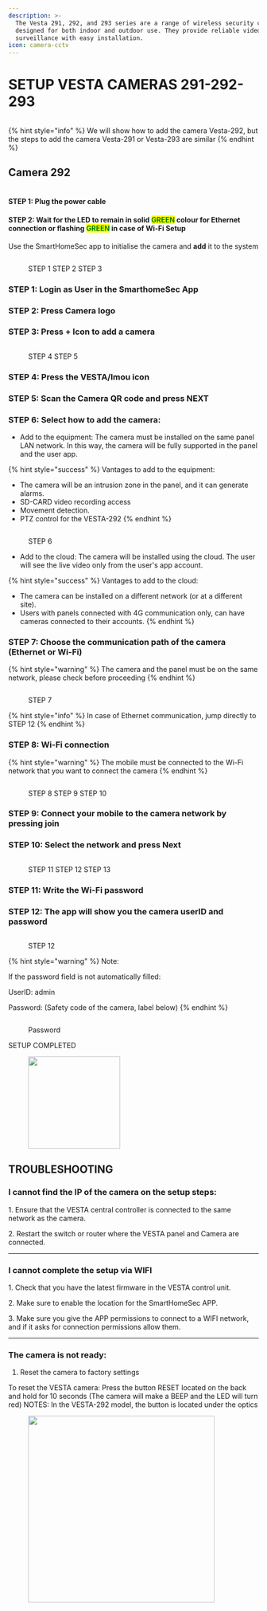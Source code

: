 ```yaml
---
description: >-
  The Vesta 291, 292, and 293 series are a range of wireless security cameras
  designed for both indoor and outdoor use. They provide reliable video
  surveillance with easy installation.
icon: camera-cctv
---
```


# SETUP VESTA CAMERAS 291-292-293



<figure><img src=".gitbook/assets/Immagine2.png" alt=""><figcaption></figcaption></figure>



{% hint style="info" %}
We will show how to add the camera Vesta-292, but the steps to add the camera Vesta-291 or Vesta-293 are similar
{% endhint %}

## Camera 292

<figure><img src=".gitbook/assets/1 (1) (1) (1) (1) (1) (1) (1) (1) (1) (1) (1) (1) (1) (1) (1) (1) (1) (1) (1).png" alt=""><figcaption></figcaption></figure>

#### STEP 1:  Plug the power cable&#x20;

#### STEP 2: Wait for the LED to remain in solid <mark style="color:green;">GREEN</mark> colour for Ethernet connection or flashing  <mark style="color:green;">GREEN</mark> in case of Wi-Fi Setup

Use the SmartHomeSec app to initialise the camera and **add** it to the system

<figure><img src=".gitbook/assets/100 (1).png" alt=""><figcaption><p>STEP 1                                                                STEP 2                                                           STEP 3</p></figcaption></figure>

### STEP 1: Login as User in the SmarthomeSec App

### STEP 2: Press Camera logo

### STEP 3: Press + Icon to add a camera

<figure><img src=".gitbook/assets/image (3) (1) (1) (1) (1) (1) (1).png" alt=""><figcaption><p>STEP 4                                                                                                             STEP 5 </p></figcaption></figure>

### STEP 4: Press the VESTA/Imou icon

### STEP 5: Scan the Camera QR code and press NEXT&#x20;

### STEP 6: Select how to add the camera:

* &#x20;Add to the equipment: The camera must be installed on the same panel LAN network. In this way, the camera will be fully supported in the panel and the user app.&#x20;

{% hint style="success" %}
Vantages to add to the equipment:

* The camera will be an intrusion zone in the panel, and it can generate alarms.
* SD-CARD video recording access
* Movement detection.
* PTZ control for the VESTA-292
{% endhint %}

<figure><img src=".gitbook/assets/image (4) (1) (1) (1) (1) (1) (1).png" alt=""><figcaption><p>STEP 6</p></figcaption></figure>

* Add to the cloud: The camera will be installed using the cloud. The user will see the live video only from the user's app account.

{% hint style="success" %}
Vantages to add to the cloud:

* The camera can be installed on a different network (or at a different site).
* Users with panels connected with 4G communication only, can have cameras connected to their accounts.
{% endhint %}

### STEP 7: Choose the communication path of the camera (Ethernet or Wi-Fi)

{% hint style="warning" %}
The camera and the panel must be on the same network, please check before proceeding&#x20;
{% endhint %}

<figure><img src=".gitbook/assets/102.png" alt=""><figcaption><p>STEP 7</p></figcaption></figure>

{% hint style="info" %}
In case of Ethernet communication, jump directly to STEP 12
{% endhint %}

### STEP 8: Wi-Fi connection

{% hint style="warning" %}
The mobile must be connected to the Wi-Fi network that you want to connect the camera
{% endhint %}

<figure><img src=".gitbook/assets/102.2.png" alt=""><figcaption><p>STEP 8                                                                STEP 9                                                                 STEP 10</p></figcaption></figure>

### STEP 9: Connect your mobile to the camera network by pressing join

### STEP 10: Select the network and press Next

<figure><img src=".gitbook/assets/103.png" alt=""><figcaption><p> STEP 11                                                                STEP 12                                                                    STEP 13</p></figcaption></figure>

### STEP 11: Write the Wi-Fi password

### STEP 12: The app will show you the camera userID and password

<figure><img src=".gitbook/assets/104.png" alt=""><figcaption><p>STEP 12                                                                                                                                                  </p></figcaption></figure>

{% hint style="warning" %}
Note:

If the password field is not automatically filled:&#x20;

UserID: admin

Password: (Safety code of the camera, label below)
{% endhint %}

<figure><img src=".gitbook/assets/image (12) (1) (1) (1) (1).png" alt=""><figcaption><p>Password</p></figcaption></figure>

SETUP COMPLETED

<figure><img src=".gitbook/assets/21.jpg" alt="" width="185"><figcaption></figcaption></figure>



## TROUBLESHOOTING&#x20;

### **I cannot find the IP of the camera on the setup steps:**

1\.   Ensure that the VESTA central controller is connected to the same network as the camera.

2\.   Restart the switch or router where the VESTA panel and Camera are connected.

***

### **I cannot complete the setup via WIFI**

1\.   Check that you have the latest firmware in the VESTA control unit.

2\.   Make sure to enable the location for the SmartHomeSec APP.

3\.   Make sure you give the APP permissions to connect to a WIFI network, and if it asks for connection permissions allow them.

***

### **The camera is not ready:**

1. Reset the camera to factory settings

To reset the VESTA camera:  Press the button RESET located on the back and hold for 10 seconds (The camera will make a BEEP and the LED will turn red) NOTES: In the VESTA-292 model, the button is located under the optics

<figure><img src=".gitbook/assets/Immagine1.png" alt="" width="375"><figcaption></figcaption></figure>
